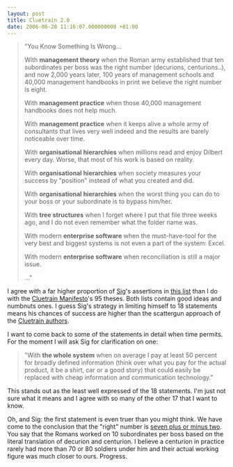 ```yaml
---
layout: post
title: Cluetrain 2.0
date: 2006-06-28 11:16:07.000000000 +01:00
---
```

<blockquote>"You Know Something Is Wrong...

With <strong>management theory</strong> when the Roman army established that ten subordinates per boss was the right number (decurions, centurions..), and now 2,000 years later, 100 years of management schools and 40,000 management handbooks in print we believe the right number is eight.

With <strong>management practice</strong> when those 40,000 management handbooks does not help much.

With <strong>management practice</strong> when it keeps alive a whole army of consultants that lives very well indeed and the results are barely noticeable over time.

With <strong>organisational hierarchies</strong> when millions read and enjoy Dilbert every day. Worse, that most of his work is based on reality.

With <strong>organisational hierarchies</strong> when society measures your success by "position" instead of what you created and did.

With <strong>organisational hierarchies</strong> when the worst thing you can do to your boss or your subordinate is to bypass him/her.

With <strong>tree structures</strong> when I forget where I put that file three weeks ago, and I do not even remember what the folder name was.

With modern <strong>enterprise software</strong> when the must-have-tool for the very best and biggest systems is not even a part of the system: Excel.

With modern <strong>enterprise software</strong> when reconciliation is still a major issue.

..."</blockquote>
I agree with a far higher proportion of <a href="http://www.rinde.com/" target="_blank">Sig</a>'s assertions in <a href="http://thingamy.typepad.com/sigs_blog/2006/06/yksiw.html" target="_blank">this list</a> than I do with the <a href="http://www.cluetrain.com/book/95-theses.html" target="_blank">Cluetrain Manifesto</a>'s 95 theses. Both lists contain good ideas and numbnuts ones. I guess Sig's strategy in limiting himself to 18 statements means his chances of success are higher than the scattergun approach of the <a href="http://www.cluetrain.com/ringleaders.html" target="_blank">Cluetrain authors</a>.

I want to come back to some of the statements in detail when time permits. For the moment I will ask Sig for clarification on one:
<blockquote>"With <strong>the whole system</strong> when on average I pay at least 50 percent for broadly defined information (think over what you pay for the actual product, it be a shirt, car or a good story) that could easily be replaced with cheap information and communication technology."</blockquote>
This stands out as the least well expressed of the 18 statements. I'm just not sure what it means and I agree with so many of the other 17 that I want to know.

Oh, and Sig: the first statement is even truer than you might think. We have come to the conclusion that the "right" number is <a href="http://en.wikipedia.org/wiki/The_Magical_Number_Seven,_Plus_or_Minus_Two" target="_blank">seven plus or minus two</a>. You say that the Romans worked on 10 subordinates per boss based on the literal translation of decurion and centurion. I believe a centurion in practice rarely had more than 70 or 80 soldiers under him and their actual working figure was much closer to ours. Progress.
